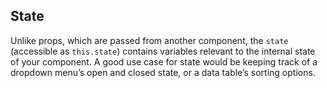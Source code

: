 ## State

Unlike props, which are passed from another component, the `state` (accessible as `this.state`) contains variables relevant to the internal state of your component. A good use case for state would be keeping track of a dropdown menu’s open and closed state, or a data table’s sorting options.

